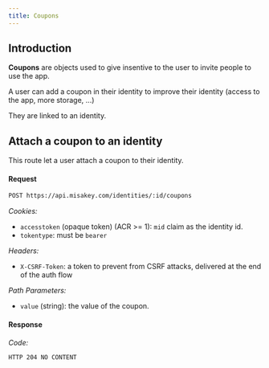 ```yaml
---
title: Coupons
---
```


## Introduction

**Coupons** are objects used to give insentive to the user to invite people to use the app.

A user can add a coupon in their identity to improve their identity (access to the app, more storage, ...)

They are linked to an identity.

## Attach a coupon to an identity

This route let a user attach a coupon to their identity.

#### Request

```bash
POST https://api.misakey.com/identities/:id/coupons
```
_Cookies:_
- `accesstoken` (opaque token) (ACR >= 1): `mid` claim as the identity id.
- `tokentype`: must be `bearer`

_Headers:_
- `X-CSRF-Token`: a token to prevent from CSRF attacks, delivered at the end of the auth flow

_Path Parameters:_
- `value` (string): the value of the coupon.

#### Response

_Code:_
```bash
HTTP 204 NO CONTENT
```
